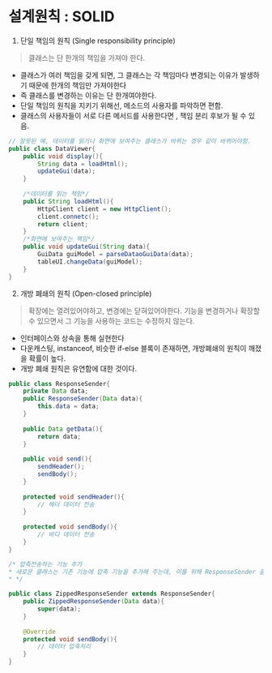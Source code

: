 # 설계원칙 : SOLID

1. 단일 책임의 원칙 (Single responsibility principle)

> 클래스는 단 한개의 책임을 가져야 한다. 

- 클래스가 여러 책임을 갖게 되면, 그 클래스는 각 책임마다 변경되는 이유가 발생하기 때문에 한개의 책임만 가져야한다
- 즉 클래스를 변경하는 이유는 단 한개여야한다.
- 단일 책임의 원칙을 지키기 위해선, 메소드의 사용자를 파악하면 편함.
- 클래스의 사용자들이 서로 다른 메서드를 사용한다면 , 책임 분리 후보가 될 수 있음.

```java
// 잘못된 예, 데이터를 읽거나 화면에 보여주는 클래스가 바뀌는 경우 같이 바뀌어야함.
public class DataViewer{
    public void display(){
        String data = loadHtml();
        updateGui(data);
    }
    
    /*데이터를 읽는 책임*/
    public String loadHtml(){
        HttpClient client = new HttpClient();
        client.connetc();
        return client;
    }
    /*화면에 보여주는 책임*/
    public void updateGui(String data){
        GuiData guiModel = parseDataoGuiData(data);
        tableUI.changeData(guiModel);
    }
}
```

2. 개방 폐쇄의 원칙 (Open-closed principle)

> 확장에는 열려있어야하고, 변경에는 닫혀있어야한다. 기능을 변경하거나 확장할 수 있으면서 그 기능을 사용하는 코드는 수정하지 않는다.

- 인터페이스와 상속을 통해 실현한다
- 다운캐스팅, instanceof, 비슷한 if-else 블록이 존재하면, 개방폐쇄의 원칙이 깨졌을 확률이 높다.
- 개방 폐쇄 원칙은 유연함에 대한 것이다.

```java
public class ResponseSender{
    private Data data;
    public ResponseSender(Data data){
        this.data = data;
    }
    
    public Data getData(){
        return data;
    }
    
    public void send(){
        sendHeader();
        sendBody();
    }
    
    protected void sendHeader(){
        // 헤더 데이터 전송
    }
    
    protected void sendBody(){
        // 바디 데이터 전송
    }
}
```

```java
/* 압축전송하는 기능 추가 
* 새로운 클래스는 기존 기능에 압축 기능을 추가해 주는데, 이를 위해 ResponseSender 클래스의 코드는 바뀌지 않았음.
* */

public class ZippedResponseSender extends ResponseSender{
    public ZippedResponseSender(Data data){
        super(data);
    }
    
    @Override
    protected void sendBody(){
        // 데이터 압축처리
    }
}
```


